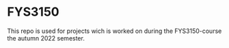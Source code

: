 # FYS3150

This repo is used for projects wich is worked on during the FYS3150-course the autumn 2022 semester.
